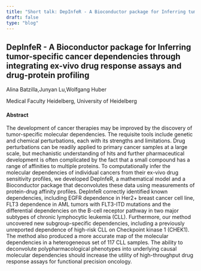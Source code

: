 ```yaml
---
title: "Short talk: DepInfeR - A Bioconductor package for Inferring tumor-specific cancer dependencies through integrating ex-vivo drug response assays and drug-protein profiling"
draft: false
type: "blog"
---
```


## DepInfeR - A Bioconductor package for Inferring tumor-specific cancer dependencies through integrating ex-vivo drug response assays and drug-protein profiling

Alina Batzilla,Junyan Lu,Wolfgang Huber	

Medical Faculty Heidelberg, University of Heidelberg	

#### Abstract

The development of cancer therapies may be improved by the discovery of tumor-specific molecular dependencies. The requisite tools include genetic and chemical perturbations, each with its strengths and limitations. Drug perturbations can be readily applied to primary cancer samples at a large scale, but mechanistic understanding of hits and further pharmaceutical development is often complicated by the fact that a small compound has a range of affinities to multiple proteins. To computationally infer the molecular dependencies of individual cancers from their ex-vivo drug sensitivity profiles, we developed DepInfeR, a mathematical model and a Bioconductor package that deconvolutes these data using measurements of protein-drug affinity profiles. DepInfeR correctly identified known dependencies, including EGFR dependence in Her2+ breast cancer cell line, FLT3 dependence in AML tumors with FLT3-ITD mutations and the differential dependencies on the B-cell receptor pathway in two major subtypes of chronic lymphocytic leukemia (CLL). Furthermore, our method uncovered new subgroup-specific dependencies, including a previously unreported dependence of high-risk CLL on Checkpoint kinase 1 (CHEK1). The method also produced a more accurate map of the molecular dependencies in a heterogeneous set of 117 CLL samples. The ability to deconvolute polypharmacological phenotypes into underlying causal molecular dependencies should increase the utility of high-throughput drug response assays for functional precision oncology.
